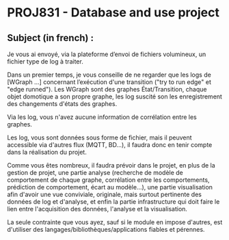 # PROJ831 - Database and use project

## Subject (in french) :

Je vous ai envoyé, via la plateforme d’envoi de fichiers volumineux, un fichier type de log à traiter.

Dans un premier temps, je vous conseille de ne regarder que les logs de [WGraph ...] concernant l’exécution d'une transition ("try to run edge" et "edge runned"). Les WGraph sont des graphes État/Transition, chaque objet domotique a son propre graphe, les log suscité son les enregistrement des changements d'états des graphes.

Via les log, vous n'avez aucune information de corrélation entre les graphes.

Les log, vous sont données sous forme de fichier, mais il peuvent accessible via d'autres flux (MQTT, BD...), il faudra donc en tenir compte dans la réalisation du projet.

Comme vous êtes nombreux, il faudra prévoir dans le projet, en plus de la gestion de projet, une partie analyse (recherche de modèle de comportement de chaque graphe, corrélation entre les comportements, prédiction de comportement, écart au modèle...), une partie visualisation afin d'avoir une vue conviviale, originale, mais surtout pertinente des données de log et d'analyse, et enfin la partie infrastructure qui doit faire le lien entre l'acquisition des données, l'analyse et la visualisation.

La seule contrainte que vous ayez, sauf si le module en impose d'autres, est d'utiliser des langages/bibliothèques/applications fiables et pérennes.
